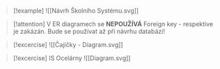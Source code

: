 > [!example]
![[Návrh Školního Systému.svg]]

> [!attention]
> V ER diagramech se **NEPOUŽÍVÁ** Foreign key - respektive je zakázán. Bude se používat až při návrhu databází!

> [!excercise]
> ![[Čajíčky - Diagram.svg]]

> [!excercise]
> IS Ocelárny
> ![[Diagram.svg]]